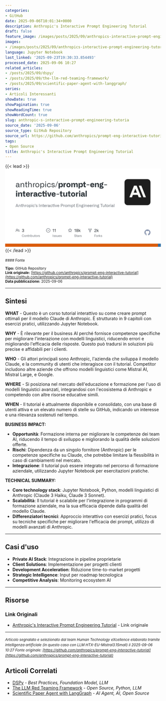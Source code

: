 ```yaml
---
categories:
- GitHub
date: 2025-09-06T10:01:34+0000
description: Anthropic's Interactive Prompt Engineering Tutorial
draft: false
feature_image: /images/posts/2025/09/anthropics-interactive-prompt-engineering-tutorial-featured.webp
images:
- /images/posts/2025/09/anthropics-interactive-prompt-engineering-tutorial-featured.webp
language: Jupyter Notebook
last_linked: '2025-09-23T19:30:33.854493'
processed_date: 2025-09-06 10:27
related_articles:
- /posts/2025/09/dspy/
- /posts/2025/09/the-llm-red-teaming-framework/
- /posts/2025/09/scientific-paper-agent-with-langgraph/
series:
- Articoli Interessanti
showDate: true
showPagination: true
showReadingTime: true
showWordCount: true
slug: anthropic-s-interactive-prompt-engineering-tutoria
source_date: '2025-09-06'
source_type: GitHub Repository
source_url: https://github.com/anthropics/prompt-eng-interactive-tutorial
tags:
- Open Source
title: Anthropic's Interactive Prompt Engineering Tutorial
---
```


{{< lead >}}
![prompt-eng-interactive-tutorial repository preview](/images/posts/2025/09/anthropics-interactive-prompt-engineering-tutorial-featured.webp)
{{< /lead >}}

<small>
#### Fonte

**Tipo:** GitHub Repository  
**Link originale:** [https://github.com/anthropics/prompt-eng-interactive-tutorial](https://github.com/anthropics/prompt-eng-interactive-tutorial)  
**Data pubblicazione:** 2025-09-06

</small>

---

## Sintesi

**WHAT** - Questo è un corso tutorial interattivo su come creare prompt ottimali per il modello Claude di Anthropic. È strutturato in 9 capitoli con esercizi pratici, utilizzando Jupyter Notebook.

**WHY** - È rilevante per il business AI perché fornisce competenze specifiche per migliorare l'interazione con modelli linguistici, riducendo errori e migliorando l'efficacia delle risposte. Questo può tradursi in soluzioni più precise e affidabili per i clienti.

**WHO** - Gli attori principali sono Anthropic, l'azienda che sviluppa il modello Claude, e la community di utenti che interagisce con il tutorial. Competitor includono altre aziende che offrono modelli linguistici come Mistral AI, Mistral Large, e Google.

**WHERE** - Si posiziona nel mercato dell'educazione e formazione per l'uso di modelli linguistici avanzati, integrandosi con l'ecosistema di Anthropic e competendo con altre risorse educative simili.

**WHEN** - Il tutorial è attualmente disponibile e consolidato, con una base di utenti attiva e un elevato numero di stelle su GitHub, indicando un interesse e una rilevanza sostenuti nel tempo.

**BUSINESS IMPACT:**
- **Opportunità**: Formazione interna per migliorare le competenze dei team AI, riducendo il tempo di sviluppo e migliorando la qualità delle soluzioni offerte.
- **Rischi**: Dipendenza da un singolo fornitore (Anthropic) per le competenze specifiche su Claude, che potrebbe limitare la flessibilità in caso di cambiamenti nel mercato.
- **Integrazione**: Il tutorial può essere integrato nel percorso di formazione aziendale, utilizzando Jupyter Notebook per esercitazioni pratiche.

**TECHNICAL SUMMARY:**
- **Core technology stack**: Jupyter Notebook, Python, modelli linguistici di Anthropic (Claude 3 Haiku, Claude 3 Sonnet).
- **Scalabilità**: Il tutorial è scalabile per l'integrazione in programmi di formazione aziendale, ma la sua efficacia dipende dalla qualità del modello Claude.
- **Differenziatori tecnici**: Approccio interattivo con esercizi pratici, focus su tecniche specifiche per migliorare l'efficacia dei prompt, utilizzo di modelli avanzati di Anthropic.

---

## Casi d'uso

- **Private AI Stack**: Integrazione in pipeline proprietarie
- **Client Solutions**: Implementazione per progetti clienti
- **Development Acceleration**: Riduzione time-to-market progetti
- **Strategic Intelligence**: Input per roadmap tecnologica
- **Competitive Analysis**: Monitoring ecosystem AI

---



## Risorse

### Link Originali
- [Anthropic's Interactive Prompt Engineering Tutorial](https://github.com/anthropics/prompt-eng-interactive-tutorial) - Link originale


---

*<small>Articolo segnalato e selezionato dal team Human Technology eXcellence elaborato tramite intelligenza artificiale (in questo caso con LLM HTX-EU-Mistral3.1Small) il 2025-09-06 10:27
Fonte originale: [https://github.com/anthropics/prompt-eng-interactive-tutorial](https://github.com/anthropics/prompt-eng-interactive-tutorial)</small>*

## Articoli Correlati

- [DSPy](/posts/2025/09/dspy/) - *Best Practices, Foundation Model, LLM*
- [The LLM Red Teaming Framework](/posts/2025/09/the-llm-red-teaming-framework/) - *Open Source, Python, LLM*
- [Scientific Paper Agent with LangGraph](/posts/2025/09/scientific-paper-agent-with-langgraph/) - *AI Agent, AI, Open Source*